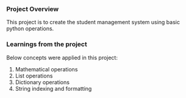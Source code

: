 ### Project Overview

 This project is to create the student management system using basic python operations.


### Learnings from the project

 Below concepts were applied in this project:

1. Mathematical operations
2. List operations
3. Dictionary operations
4. String indexing and formatting





